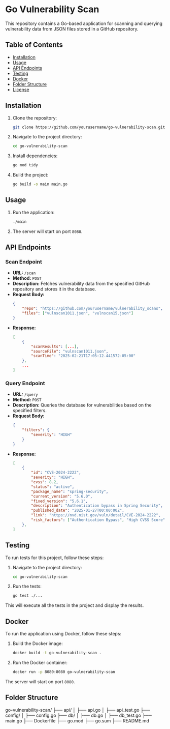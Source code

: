 # Go Vulnerability Scan

This repository contains a Go-based application for scanning and querying vulnerability data from JSON files stored in a GitHub repository.

## Table of Contents

- [Installation](#installation)
- [Usage](#usage)
- [API Endpoints](#api-endpoints)
- [Testing](#testing)
- [Docker](#docker)
- [Folder Structure](#folder-structure)
- [License](#license)

## Installation

1. Clone the repository:
    ```sh
    git clone https://github.com/yourusername/go-vulnerability-scan.git
    ```
2. Navigate to the project directory:
    ```sh
    cd go-vulnerability-scan
    ```
3. Install dependencies:
    ```sh
    go mod tidy
    ```
4. Build the project:
    ```sh
    go build -o main main.go
    ```

## Usage

1. Run the application:
    ```sh
    ./main
    ```
2. The server will start on port `8080`.

## API Endpoints

### Scan Endpoint

- **URL:** `/scan`
- **Method:** `POST`
- **Description:** Fetches vulnerability data from the specified GitHub repository and stores it in the database.
- **Request Body:**
    ```json
    {
        "repo": "https://github.com/yourusername/vulnerability_scans",
        "files": ["vulnscan1011.json", "vulnscan15.json"]
    }
    ```
- **Response:**
    ```json
    [
        {
            "scanResults": [...],
            "sourceFile": "vulnscan1011.json",
            "scanTime": "2025-02-21T17:05:12.441572-05:00"
        },
        ...
    ]
    ```

### Query Endpoint

- **URL:** `/query`
- **Method:** `POST`
- **Description:** Queries the database for vulnerabilities based on the specified filters.
- **Request Body:**
    ```json
    {
        "filters": {
            "severity": "HIGH"
        }
    }
    ```
- **Response:**
    ```json
    [
        {
            "id": "CVE-2024-2222",
            "severity": "HIGH",
            "cvss": 8.2,
            "status": "active",
            "package_name": "spring-security",
            "current_version": "5.6.0",
            "fixed_version": "5.6.1",
            "description": "Authentication bypass in Spring Security",
            "published_date": "2025-01-27T00:00:00Z",
            "link": "https://nvd.nist.gov/vuln/detail/CVE-2024-2222",
            "risk_factors": ["Authentication Bypass", "High CVSS Score", "Proof of Concept Exploit Available"]
        },
    ]
    ```

## Testing

To run tests for this project, follow these steps:

1. Navigate to the project directory:
    ```sh
    cd go-vulnerability-scan
    ```
2. Run the tests:
    ```sh
    go test ./...
    ```

This will execute all the tests in the project and display the results.

## Docker

To run the application using Docker, follow these steps:

1. Build the Docker image:
    ```sh
    docker build -t go-vulnerability-scan .
    ```
2. Run the Docker container:
    ```sh
    docker run -p 8080:8080 go-vulnerability-scan
    ```

The server will start on port `8080`.

## Folder Structure
go-vulnerability-scan/
├── api/
│   ├── api.go
│   ├── api_test.go
├── config/
│   ├── config.go
├── db/
│   ├── db.go
│   ├── db_test.go
├── main.go
├── Dockerfile
├── go.mod
├── go.sum
├── README.md
